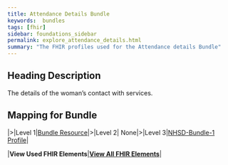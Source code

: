 ```yaml
---
title: Attendance Details Bundle
keywords:  bundles
tags: [fhir]
sidebar: foundations_sidebar
permalink: explore_attendance_details.html
summary: "The FHIR profiles used for the Attendance details Bundle"
---
```


## Heading Description ##
The details of the woman’s contact with services.

## Mapping for Bundle ##

|>|Level 1|[Bundle Resource](http://hl7.org/fhir/stu3/bundle.html)|>|Level 2| None|>|Level 3|[NHSD-Bundle-1 Profile](http://xxx)|


|**View Used FHIR Elements**|**[View All FHIR Elements](explore_attendance_details_all.html#mapping-for-bundle)**|

